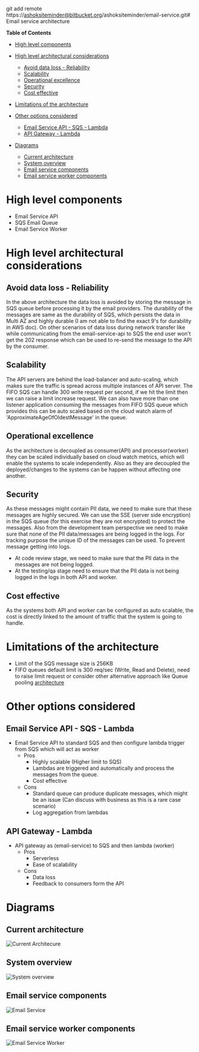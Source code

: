 git add remote https://ashoksiteminder@bitbucket.org/ashoksiteminder/email-service.git# Email service architecture

__Table of Contents__

- [High level components](#high-level-components)

- [High level architectural considerations](#high-level-architectural-considerations)
    - [Avoid data loss - Reliability](#avoid-data-loss---reliability)
    - [Scalability](#scalability)
    - [Operational excellence](#operational-excellence)
    - [Security](#security)
    - [Cost effective](#cost-effective)

- [Limitations of the architecture](#limitations-of-the-architecture)

- [Other options considered](#other-options-considered)
    - [Email Service API - SQS - Lambda](#email-service-api---sqs---lambda)
    - [API Gateway - Lambda](#api-gateway---lambda)
    
- [Diagrams](#diagrams)
    - [Current architecture](#current-architecture)
    - [System overview](#system-overview)
    - [Email service components](#email-service-components)
    - [Email service worker components](#email-service-worker-components)
    
    
# High level components

- Email Service API
- SQS Email Queue
- Email Service Worker

# High level architectural considerations

## Avoid data loss - Reliability
In the above architecture the data loss is avoided by storing the message in SQS queue before processing it by the email providers. The durability of the messages are same as the durability of SQS, which persists the data in Multi AZ and highly durable (I am not able to find the exact 9's for durability in AWS doc). On other scenarios of data loss during network transfer like while communicating from the email-service-api to SQS the end user won't get the 202 response which can be used to re-send the message to the API by the consumer.  
      
## Scalability
The API servers are behind the load-balancer and auto-scaling, which makes sure the traffic is spread across multiple instances of API server. The FIFO SQS can handle 300 write request per second, if we hit the limit then we can raise a limit increase request. We can also have more than one listener application consuming the messages from FIFO SQS queue which provides this can be auto scaled based on the cloud watch alarm of 'ApproximateAgeOfOldestMessage' in the queue.       

## Operational excellence
As the architecture is decoupled as consumer(API) and processor(worker) they can be scaled individually based on cloud watch metrics, which will enable the systems to scale independently. Also as they are decoupled the deployed/changes to the systems can be happen without affecting one another.    

## Security
As these messages might contain PII data, we need to make sure that these messages are highly secured. We can use the SSE (server side encryption) in the SQS queue (for this exercise they are not encrypted) to protect the messages. Also from the development team perspective we need to make sure that none of the PII data/messages are being logged in the logs. For tracking purpose the unique ID of the messages can be used.
To prevent message getting into logs.
- At code review stage, we need to make sure that the PII data in the messages are not being logged.
- At the testing/qa stage need to ensure that the PII data is not being logged in the logs in both API and worker.  

## Cost effective
As the systems both API and worker can be configured as auto scalable, the cost is directly linked to the amount of traffic that the system is going to handle.

# Limitations of the architecture
- Limit of the SQS message size is 256KB
- FIFO queues default limit is 300 req/sec (Write, Read and Delete), need to raise limit request or consider other alternative approach like Queue pooling [architecture](/images/scaled-version.png)

# Other options considered

## Email Service API - SQS - Lambda
- Email Service API to standard SQS and then configure lambda trigger from SQS which will act as worker
    - Pros
        - Highly scalable (Higher limit to SQS)
        - Lambdas are triggered and automatically and process the messages from the queue.
        - Cost effective       
    - Cons
        - Standard queue can produce duplicate messages, which might be an issue (Can discuss with business as this is a rare case scenario)
        - Log aggregation from lambdas            
         
## API Gateway - Lambda
- API gateway as (email-service) to SQS and then lambda (worker)
    - Pros
        - Serverless
        - Ease of scalability
    - Cons
        - Data loss
        - Feedback to consumers form the API


# Diagrams

## Current architecture 

![Current Architecure](/images/current-version.png)

## System overview

![System overview](/images/c2.png)

## Email service components

![Email Service](/images/email-service-api.png)

## Email service worker components

![Email Service Worker](/images/email-service-worker.png)
 